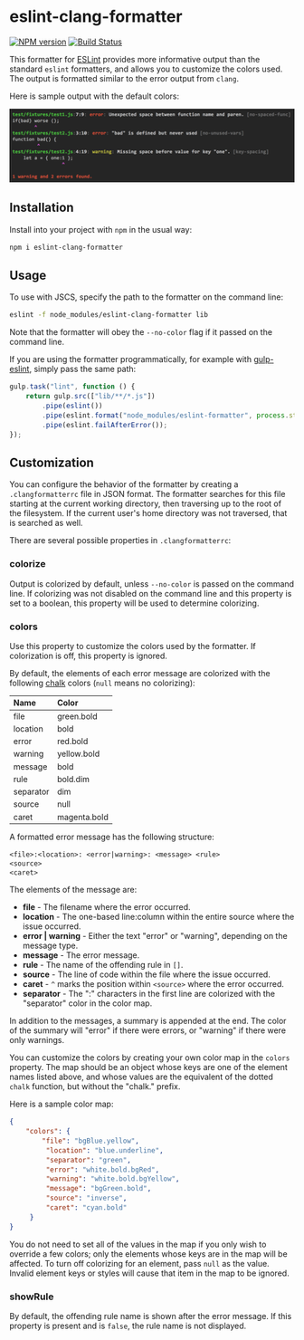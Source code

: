 eslint-clang-formatter
======================

[![NPM version][npm-image]][npm-url] [![Build Status][travis-image]][travis-url]

This formatter for [ESLint](http://eslint.org) provides more informative output than the standard `eslint` formatters, and allows you to customize the colors used. The output is formatted similar to the error output from `clang`.

Here is sample output with the default colors:

![ ](docs/report.png)


## Installation

Install into your project with `npm` in the usual way:

```sh
npm i eslint-clang-formatter
```


## Usage

To use with JSCS, specify the path to the formatter on the command line:

```sh
eslint -f node_modules/eslint-clang-formatter lib
```

Note that the formatter will obey the `--no-color` flag if it passed on the command line.

If you are using the formatter programmatically, for example with [gulp-eslint](https://www.npmjs.com/package/gulp-eslint), simply pass the same path:

```js
gulp.task("lint", function () {
    return gulp.src(["lib/**/*.js"])
        .pipe(eslint())
        .pipe(eslint.format("node_modules/eslint-formatter", process.stdout))
        .pipe(eslint.failAfterError());
});
```


## Customization

You can configure the behavior of the formatter by creating a `.clangformatterrc` file in JSON format. The formatter searches for this file starting at the current working directory, then traversing up to the root of the filesystem. If the current user's home directory was not traversed, that is searched as well.

There are several possible properties in `.clangformatterrc`:


### colorize

Output is colorized by default, unless `--no-color` is passed on the command line. If colorizing was not disabled on the command line and this property is set to a boolean, this property will be used to determine colorizing.


### colors

Use this property to customize the colors used by the formatter. If colorization is off, this property is ignored.

By default, the elements of each error message are colorized with the following [chalk](https://github.com/chalk/chalk) colors (`null` means no colorizing):

Name      | Color
:-------  | :-----
file      | green.bold
location  | bold
error     | red.bold
warning   | yellow.bold
message   | bold
rule      | bold.dim
separator | dim
source    | null
caret     | magenta.bold

A formatted error message has the following structure:

```
<file>:<location>: <error|warning>: <message> <rule>
<source>
<caret>
```

The elements of the message are:

- **file** - The filename where the error occurred.
- **location** - The one-based line:column within the entire source where the issue occurred.
- **error | warning** - Either the text "error" or "warning", depending on the message type.
- **message** - The error message.
- **rule** - The name of the offending rule in `[]`.
- **source** - The line of code within the file where the issue occurred.
- **caret** - `^` marks the position within `<source>` where the error occurred.
- **separator** - The ":" characters in the first line are colorized with the "separator" color in the color map.

In addition to the messages, a summary is appended at the end. The color of the summary will "error" if there were errors, or "warning" if there were only warnings.

You can customize the colors by creating your own color map in the `colors` property. The map should be an object whose keys are one of the element names listed above, and whose values are the equivalent of the dotted `chalk` function, but without the "chalk." prefix.

Here is a sample color map:

```json
{
    "colors": {
        "file": "bgBlue.yellow",
	     "location": "blue.underline",
	     "separator": "green",
	     "error": "white.bold.bgRed",
	     "warning": "white.bold.bgYellow",
	     "message": "bgGreen.bold",
	     "source": "inverse",
	     "caret": "cyan.bold"
	 }
}
```

You do not need to set all of the values in the map if you only wish to override a few colors; only the elements whose keys are in the map will be affected. To turn off colorizing for an element, pass `null` as the value. Invalid element keys or styles will cause that item in the map to be ignored.


### showRule

By default, the offending rule name is shown after the error message. If this property is present and is `false`, the rule name is not displayed.


[npm-url]: https://npmjs.org/package/eslint-clang-formatter
[npm-image]: http://img.shields.io/npm/v/eslint-clang-formatter.svg?style=flat

[travis-url]: https://travis-ci.org/cappuccino/eslint-clang-formatter
[travis-image]: https://travis-ci.org/cappuccino/eslint-clang-formatter.svg?branch=master
